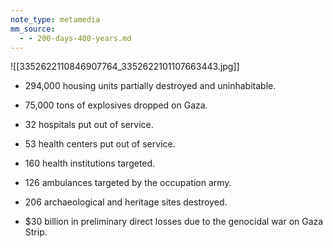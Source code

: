```yaml
---
note_type: metamedia
mm_source:
  - - 200-days-400-years.md
---
```


![[3352622110846907764_3352622101107663443.jpg]]

- 294,000 housing units partially
destroyed and uninhabitable.

- 75,000 tons of explosives dropped
on Gaza.

- 32 hospitals put out of service.

- 53 health centers put out of service.
- 160 health institutions targeted.

- 126 ambulances targeted by the
occupation army.

- 206 archaeological and heritage sites
destroyed.

- $30 billion in preliminary direct
losses due to the genocidal war on
Gaza Strip.

